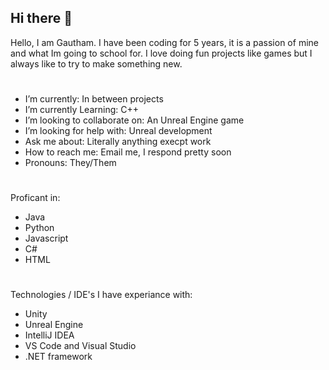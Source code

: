 ## Hi there 👋


Hello, I am Gautham. I have been coding for 5 years, it is a passion of mine and what Im going to school for. I love doing fun projects like games but I always like to try to make something new.

#
-  I’m currently: In between projects
-  I’m currently Learning: C++
-  I’m looking to collaborate on: An Unreal Engine game
-  I’m looking for help with: Unreal development
-  Ask me about: Literally anything execpt work
-  How to reach me: Email me, I respond pretty soon
-  Pronouns: They/Them
#
Proficant in:
- Java
- Python
- Javascript
- C#
- HTML
#
Technologies / IDE's I have experiance with:
- Unity
- Unreal Engine
- IntelliJ IDEA
- VS Code and Visual Studio
- .NET framework
